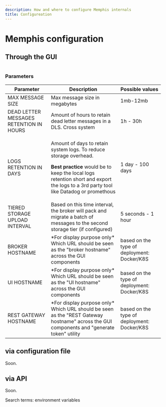 ```yaml
---
description: How and where to configure Memphis internals
title: Configureation
---
```


# Memphis configuration

<Subtitle></Subtitle>

## Through the GUI

<figure><img src="/assets/Screen_Shot_2023-02-21_at_11.24.03.png" alt=""><figcaption></figcaption></figure>

### Parameters

| Parameter                               | Description                                                                                                                                                                                                                       | Possible values                             |
| --------------------------------------- | --------------------------------------------------------------------------------------------------------------------------------------------------------------------------------------------------------------------------------- | ------------------------------------------- |
| MAX MESSAGE SIZE                        | Max message size in megabytes                                                                                                                                                                                                     | 1mb-12mb                                    |
| DEAD LETTER MESSAGES RETENTION IN HOURS | Amount of hours to retain dead letter messages in a DLS. Cross system                                                                                                                                                             | 1h - 30h                                    |
| LOGS RETENTION IN DAYS                  | <p>Amount of days to retain system logs. To reduce storage overhead. </p><p><strong>Best practice</strong> would be to keep the local logs retention short and export the logs to a 3rd party tool like Datadog or promethous</p> |  1 day - 100 days                           |
| TIERED STORAGE UPLOAD INTERVAL          | Based on this time interval, the broker will pack and migrate a batch of messages to the second storage tier (if configured)                                                                                                      | 5 seconds - 1 hour                          |
| BROKER HOSTNAME                         | \*For display purpose only\* Which URL should be seen as the "broker hostname" across the GUI components                                                                                                                          | based on the type of deployment: Docker/K8S |
| UI HOSTNAME                             | \*For display purpose only\* Which URL should be seen as the "UI hostname" across the GUI components                                                                                                                              | based on the type of deployment: Docker/K8S |
| REST GATEWAY HOSTNAME                   | \*For display purpose only\* Which URL should be seen as the "REST Gateway hostname" across the GUI components and "generate token" utility                                                                                       | based on the type of deployment: Docker/K8S |

## via configuration file

Soon.

## via API

Soon.



Search terms: environment variables
